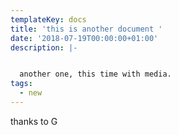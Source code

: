```yaml
---
templateKey: docs
title: 'this is another document '
date: '2018-07-19T00:00:00+01:00'
description: |-


  another one, this time with media. 
tags:
  - new
---
```

thanks to G
